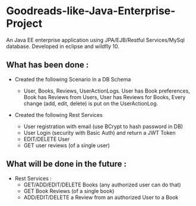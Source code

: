 # Goodreads-like-Java-Enterprise-Project
An Java EE enterprise application using JPA/EJB/Restful Services/MySql database. Developed in eclipse and wildfly 10.

## What has been done : 
- Created the following Scenario in a DB Schema
	- User, Books, Reviews, UserActionLogs. User has Book preferences, Book has Reviews from Users, User has Reviews for Books, Every change (add, edit, delete) is put on the UserActionLog.

- Created the following Rest Services
	- User registration with email (use BCrypt to hash password in DB)
	- User Login (security with Basic Auth) and return a JWT Token
	- EDIT/DELETE User
	- GET user reviews (of a single user)

	
## What will be done in the future : 
- Rest Services :
	- GET/ADD/EDIT/DELETE Books (any authorized user can do that)
	- GET Book Reviews (of a single book)
	- ADD/EDIT/DELETE a Review from an authorized User to a Book
